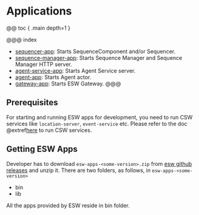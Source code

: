# Applications

@@ toc { .main depth=1 }

@@@ index
* [sequencer-app](sequencer-app.md): Starts SequenceComponent and/or Sequencer.
* [sequence-manager-app](sequence-manager-app.md): Starts Sequence Manager and Sequence Manager HTTP server.
* [agent-service-app](agent-service-app.md): Starts Agent Service server.
* [agent-app](agent-app.md): Starts Agent actor.
* [gateway-app](gateway-app.md): Starts ESW Gateway.
@@@

## Prerequisites

For starting and running ESW apps for development, you need to run CSW services like `location-server`, `event-service` etc.
Please refer to the doc @extref[here](csw:commons/apps) to run CSW services.


## Getting ESW Apps

Developer has to download `esw-apps-<some-version>.zip` from [esw github releases](https://github.com/tmtsoftware/esw/releases) and unzip it.
There are two folders, as follows, in `esw-apps-<some-version>`

* bin
* lib

All the apps provided by ESW reside in bin folder.
